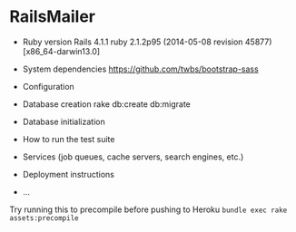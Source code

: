 RailsMailer
===========

* Ruby version
Rails 4.1.1
ruby 2.1.2p95 (2014-05-08 revision 45877) [x86_64-darwin13.0]

* System dependencies
https://github.com/twbs/bootstrap-sass

* Configuration

* Database creation
rake db:create db:migrate

* Database initialization

* How to run the test suite

* Services (job queues, cache servers, search engines, etc.)

* Deployment instructions

* ...


Try running this to precompile before pushing to Heroku `bundle exec rake assets:precompile`
